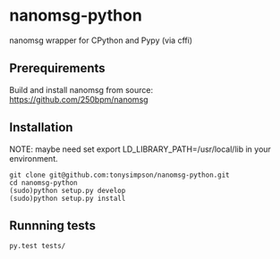 nanomsg-python
==============

nanomsg wrapper for CPython and Pypy (via cffi)

## Prerequirements

Build and install nanomsg from source: https://github.com/250bpm/nanomsg

## Installation

NOTE: maybe need set export LD_LIBRARY_PATH=/usr/local/lib in your environment.

    git clone git@github.com:tonysimpson/nanomsg-python.git
    cd nanomsg-python
    (sudo)python setup.py develop
    (sudo)python setup.py install

## Runnning tests

    py.test tests/